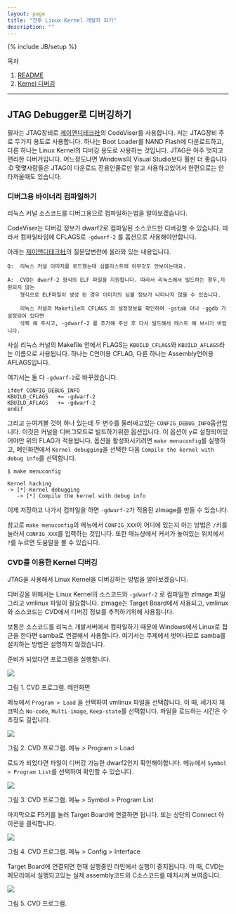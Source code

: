 ```yaml
---
layout: page
title: "전투 Linux Kernel 개발자 되기"
description: ""
---
```

{% include JB/setup %}

목차
1. [README](/pages/kernel/00-readme.html)
1. [Kernel 디버깅](/pages/kernel/chapter-kernel-debugging.html)

<hr/>



## JTAG Debugger로 디버깅하기

필자는 JTAG장비로 [제이앤디테크社](http://www.jndtech.com/)의 CodeViser를 사용합니다. 저는 JTAG장비 주로 두가지 용도로 사용합니다. 하나는 Boot Loader를 NAND Flash에 다운로드하고, 다른 하나는 Linux Kernel의 디버깅 용도로 사용하는 것입니다. JTAG은 아주 멋지고 편리한 디버거입니다. 어느정도냐면 Windows의 Visual Studio보다 훨씬 더 좋습니다 :D 몇몇사람들은 JTAG이 다운로드 전용인줄로만 알고 사용하고있어서 한편으로는 안타까울때도 있습니다.

### 디버그용 바이너리 컴파일하기

리눅스 커널 소스코드를 디버그용으로 컴파일하는법을 알아보겠습니다. 

CodeViser는 디버깅 정보가 dwarf2로 컴파일된 소스코드만 디버깅할 수 있습니다. 따라서 컴파일타임에  CFLAGS로 `-gdwarf-2` 를 옵션으로 사용해야만합니다.

아래는 [제이앤디테크社](http://www.jndtech.com/)의 질문답변란에 올라와 있는 내용입니다.

	Q:	리눅스 커널 이미지를 로드했는데 심볼리스트에 아무것도 안보이는데요.
	
	A:	CVD는 dwarf-2 형식의 ELF 파일을 지원합니다. 따라서 리눅스에서 빌드하는 경우,지원되지 않는 
		형식으로 ELF파일이 생성 된 경우 이미지의 심볼 정보가 나타나지 않을 수 있습니다. 
		
		리눅스 커널의 Makefile의 CFLAGS 의 설정정보를 확인하여 -gstab 이나 -ggdb 가 설정되어 있다면 
		삭제 해 주시고, -gdwarf-2 를 추가해 주신 후 다시 빌드해서 테스트 해 보시기 바랍니다.

 사실 리눅스 커널의 Makefile 안에서 FLAGS는 `KBUILD_CFLAGS`와 `KBUILD_AFLAGS`라는 이름으로  사용됩니다. 하나는 C언어용 CFLAG, 다른 하나는 Assembly언어용 AFLAGS입니다. 
 
 여기서는 둘 다 `-gdwarf-2`로 바꾸겠습니다.

 
	ifdef CONFIG_DEBUG_INFO
	KBUILD_CFLAGS   += -gdwarf-2
	KBUILD_AFLAGS   += -gdwarf-2
	endif
 
그리고 눈여겨볼 것이 하나 있는데 두 변수를 둘러싸고있는 `CONFIG_DEBUG_INFO`옵션입니다. 이것은 커널을 디버그모드로 빌드하기위한 옵션입니다. 이 옵션이 y로 설정되어있어야만 위의 FLAG가 적용됩니다. 옵션을 활성화시키려면 `make menuconfig`를 실행하고, 메인화면에서 `Kernel debugging`을 선택한 다음 `Compile the kernel with debug info`를 선택합니다.
 
	$ make menuconfig 

	Kernel hacking
	-> [*] Kernel debugging
	   -> [*] Compile the kernel with debug info

이제 저장하고 나가서 컴파일을 하면 `-gdwarf-2`가 적용된 zImage를 만들 수 있습니다.

참고로 `make menuconfig`의 메뉴에서 `CONFIG_XXX`이 어디에 있는지 아는 방법은 `/`키를 눌러서 `CONFIG_XXX`를 입력하는 것입니다. 또한 메뉴상에서 커서가 놓여있는 위치에서 `?`를 누르면 도움말을 볼 수 있습니다.



### CVD를 이용한 Kernel 디버깅

JTAG을 사용해서 Linux Kernel을 디버깅하는 방법을 알아보겠습니다.

디버깅을 위해서는 Linux Kernel의 소스코드와 `-gdwarf-2` 로 컴파일한 zImage 파일 그리고 vmlinux 파일이 필요합니다. zImage는 Target Board에서 사용되고, vmlinux와 소스코드는 CVD에서 디버깅 정보를 추적하기위해 사용됩니다.

보통은 소스코드를 리눅스 개발서버에서 컴파일하기 때문에 Windows에서 Linux로 접근을 한다면 samba로 연결해서 사용합니다. 여기서는 주제에서 벗어나므로 samba를 설치하는 방법은 설명하지 않겠습니다. 

준비가 되었다면 프로그램을 실행합니다.

![](/images/kernel/20120903-kernel-debug-01.png)

그림 1. CVD 프로그램.  메인화면

메뉴에서 `Program > Load` 을 선택하여 vmlinux 파일을 선택합니다. 이 때, 세가지 체크박스 `No-code`, `Multi-image`, `Keep-state`를 선택합니다. 파일을 로드하는 시간은 수초정도 걸립니다.

![](/images/kernel/20120903-kernel-debug-02.png)

그림 2. CVD 프로그램.  메뉴 > Program > Load

로드가 되었다면 파일이 디버깅 가능한 dwarf2인지 확인해야합니다. 메뉴에서 `Symbol > Program List`를 선택하여 확인할 수 있습니다.

![](/images/kernel/20120903-kernel-debug-03.png)

그림 3. CVD 프로그램.  메뉴 > Symbol > Program List

마지막으로 F5키를 눌러 Target Board에 연결하면 됩니다. 또는 상단의 Connect 아이콘을 클릭합니다.

![](/images/kernel/20120903-kernel-debug-04.png)

그림 4. CVD 프로그램. 메뉴 > Config > Interface

Target Board에 연결되면 현재 실행중인 라인에서 실행이 중지됩니다. 이 때, CVD는 메모리에서 실행되고있는 실제 assembly코드와 C소스코드를 매치시켜 보여줍니다.

![](/images/kernel/20120903-kernel-debug-05.png)

그림 5. CVD 프로그램. 

